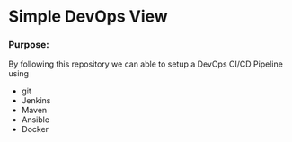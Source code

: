 # Simple DevOps View


### Purpose:
By following this repository we can able to setup a DevOps CI/CD Pipeline using
- git
- Jenkins
- Maven
- Ansible
- Docker 


